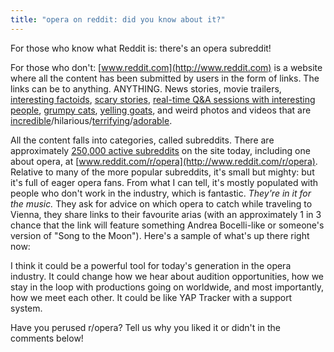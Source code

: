 ```yaml
---
title: "opera on reddit: did you know about it?"
---
```


For those who know what Reddit is: there's an opera subreddit!

For those who don't: [www.reddit.com](http://www.reddit.com) is a website where all the content has been submitted by users in the form of links. The links can be to anything. ANYTHING. News stories, movie trailers, [interesting factoids](http://www.reddit.com/r/todayilearned), [scary stories](http://www.reddit.com/r/nosleep), [real-time Q&A sessions with interesting people](http://www.reddit.com/r/IAmA), [grumpy cats](http://www.reddit.com/r/tardcat), [yelling goats](http://www.reddit.com/r/videos/comments/18lo6t/two_minutes_of_nothing_but_goats_yelling_like/), and weird photos and videos that are [incredible](http://www.reddit.com/r/pics/top/)/hilarious/[terrifying](http://www.reddit.com/r/wtf)/[adorable](http://www.reddit.com/r/aww).

All the content falls into categories, called subreddits. There are approximately [250,000 active subreddits](http://redditlist.com/) on the site today, including one about opera, at [www.reddit.com/r/opera](http://www.reddit.com/r/opera). Relative to many of the more popular subreddits, it's small but mighty: but it's full of eager opera fans. From what I can tell, it's mostly populated with people who don't work in the industry, which is fantastic. _They're in it for the music._ They ask for advice on which opera to catch while traveling to Vienna, they share links to their favourite arias (with an approximately 1 in 3 chance that the link will feature something Andrea Bocelli-like or someone's version of "Song to the Moon"). Here's a sample of what's up there right now:

I think it could be a powerful tool for today's generation in the opera industry. It could change how we hear about audition opportunities, how we stay in the loop with productions going on worldwide, and most importantly, how we meet each other. It could be like YAP Tracker with a support system.

Have you perused r/opera? Tell us why you liked it or didn't in the comments below!
